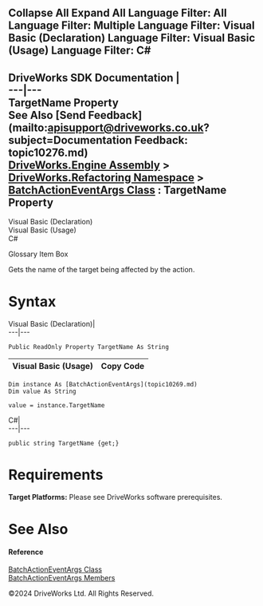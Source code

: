        

 Collapse All Expand All  Language Filter: All  Language Filter: Multiple  Language Filter: Visual Basic (Declaration) Language Filter: Visual Basic (Usage) Language Filter: C#  
---  
DriveWorks SDK Documentation  |   
---|---  
TargetName Property   
See Also [Send Feedback](mailto:apisupport@driveworks.co.uk?subject=Documentation Feedback: topic10276.md)  
[DriveWorks.Engine Assembly](topic2156.md) > [DriveWorks.Refactoring Namespace](topic10266.md) > [BatchActionEventArgs Class](topic10269.md) : TargetName Property  
---  
  
Visual Basic (Declaration)    
Visual Basic (Usage)    
C# 

Glossary Item Box

Gets the name of the target being affected by the action. 

# Syntax

Visual Basic (Declaration)|   
---|---  
      
    
    Public ReadOnly Property TargetName As String  
  
Visual Basic (Usage)| Copy Code  
---|---  
      
    
    Dim instance As [BatchActionEventArgs](topic10269.md)
    Dim value As String
     
    value = instance.TargetName  
  
C#|   
---|---  
      
    
    public string TargetName {get;}  
  
# Requirements

**Target Platforms:** Please see DriveWorks software prerequisites.

# See Also

#### Reference

[BatchActionEventArgs Class](topic10269.md)   
[BatchActionEventArgs Members](topic10270.md)

©2024 DriveWorks Ltd. All Rights Reserved.

